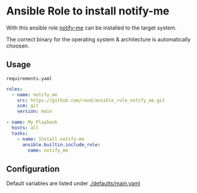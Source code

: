 # Ansible Role to install notify-me

With this ansible role [notify-me](https://github.com/rwxd/notify-me/) can be installed to the target system.

The correct binary for the operating system & architecture is automatically choosen.

## Usage

`requirements.yaml`

```yaml
roles:
  - name: notify_me
    src: https://github.com/rwxd/ansible_role_notify_me.git
    scm: git
    version: main
```

```yaml
- name: My Playbook
  hosts: all
  tasks:
    - name: Install notify-me
      ansible.builtin.include_role:
        name: notify_me
```

## Configuration

Default variables are listed under [./defaults/main.yaml](./defaults/main.yaml)
